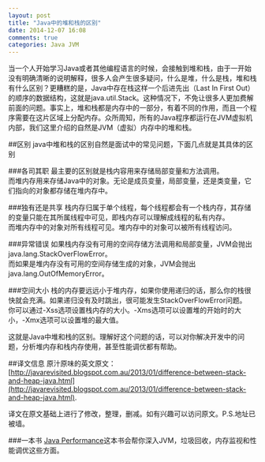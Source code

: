 ```yaml
---
layout: post
title: "Java中的堆和栈的区别"
date: 2014-12-07 16:08
comments: true
categories: Java JVM 
---
```


当一个人开始学习Java或者其他编程语言的时候，会接触到堆和栈，由于一开始没有明确清晰的说明解释，很多人会产生很多疑问，什么是堆，什么是栈，堆和栈有什么区别？更糟糕的是，Java中存在栈这样一个后进先出（Last In First Out）的顺序的数据结构，这就是java.util.Stack。这种情况下，不免让很多人更加费解前面的问题。事实上，堆和栈都是内存中的一部分，有着不同的作用，而且一个程序需要在这片区域上分配内存。众所周知，所有的Java程序都运行在JVM虚拟机内部，我们这里介绍的自然是JVM（虚拟）内存中的堆和栈。
<!--more-->
##区别
java中堆和栈的区别自然是面试中的常见问题，下面几点就是其具体的区别

###各司其职
最主要的区别就是栈内容用来存储局部变量和方法调用。  
而堆内存用来存储Java中的对象。无论是成员变量，局部变量，还是类变量，它们指向的对象都存储在堆内存中。

###独有还是共享
栈内存归属于单个线程，每个线程都会有一个栈内存，其存储的变量只能在其所属线程中可见，即栈内存可以理解成线程的私有内存。  
而堆内存中的对象对所有线程可见。堆内存中的对象可以被所有线程访问。

###异常错误
如果栈内存没有可用的空间存储方法调用和局部变量，JVM会抛出java.lang.StackOverFlowError。  
而如果是堆内存没有可用的空间存储生成的对象，JVM会抛出java.lang.OutOfMemoryError。

###空间大小
栈的内存要远远小于堆内存，如果你使用递归的话，那么你的栈很快就会充满。如果递归没有及时跳出，很可能发生StackOverFlowError问题。  
你可以通过-Xss选项设置栈内存的大小。-Xms选项可以设置堆的开始时的大小，-Xmx选项可以设置堆的最大值。


这就是Java中堆和栈的区别。理解好这个问题的话，可以对你解决开发中的问题，分析堆内存和栈内存使用，甚至性能调优都有帮助。

##译文信息
原汁原味的英文原文：[http://javarevisited.blogspot.com.au/2013/01/difference-between-stack-and-heap-java.html](http://javarevisited.blogspot.com.au/2013/01/difference-between-stack-and-heap-java.html).

译文在原文基础上进行了修改，整理，删减。如有兴趣可以访问原文。P.S.地址已被墙。

###一本书
[Java Performance](http://www.amazon.cn/gp/product/0137142528/ref=as_li_qf_sp_asin_il_tl?ie=UTF8&camp=536&creative=3200&creativeASIN=0137142528&linkCode=as2&tag=droidyue-23)这本书会帮你深入JVM，垃圾回收，内存监视和性能调优这些方面。
